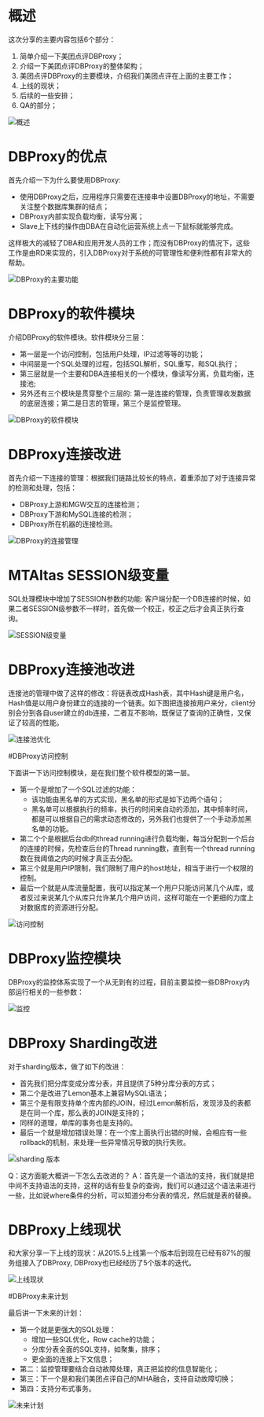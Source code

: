# 概述

这次分享的主要内容包括6个部分：

1. 简单介绍一下美团点评DBProxy；
1. 介绍一下美团点评DBProxy的整体架构；
1. 美团点评DBProxy的主要模块，介绍我们美团点评在上面的主要工作；
1. 上线的现状；
1. 后续的一些安排；
1. QA的部分；

![概述](img/p1.jpg)

# DBProxy的优点

首先介绍一下为什么要使用DBProxy:

* 使用DBProxy之后，应用程序只需要在连接串中设置DBProxy的地址，不需要关注整个数据库集群的结点；
* DBProxy内部实现负载均衡，读写分离；
* Slave上下线的操作由DBA在自动化运营系统上点一下鼠标就能够完成。

这样极大的减轻了DBA和应用开发人员的工作；而没有DBProxy的情况下，这些工作是由RD来实现的，引入DBProxy对于系统的可管理性和便利性都有非常大的帮助。

![DBProxy的主要功能](img/p2.jpg)


# DBProxy的软件模块

介绍DBProxy的软件模块。软件模块分三层：

* 第一层是一个访问控制，包括用户处理，IP过滤等等的功能；
* 中间层是一个SQL处理的过程，包括SQL解析，SQL重写，和SQL执行；
* 第三层就是一个主要和DBA连接相关的一个模块，像读写分离，负载均衡，连接池;
* 另外还有三个模块是贯穿整个三层的: 第一是连接的管理，负责管理收发数据的底层连接；第二是日志的管理，第三个是监控管理。

![DBProxy的软件模块](img/p3.jpg)

# DBProxy连接改进

首先介绍一下连接的管理：根据我们链路比较长的特点，着重添加了对于连接异常的检测和处理，包括：

* DBProxy上游和MGW交互的连接检测；
* DBProxy下游和MySQL连接的检测；
* DBProxy所在机器的连接检测。

![DBProxy的连接管理](img/p4.jpg)

# MTAltas SESSION级变量

SQL处理模块中增加了SESSION参数的功能: 客户端分配一个DB连接的时候，如果二者SESSION级参数不一样时，首先做一个校正，校正之后才会真正执行查询。

![SESSION级变量](img/p5.jpg)

# DBProxy连接池改进

连接池的管理中做了这样的修改：将链表改成Hash表，其中Hash键是用户名，Hash值是以用户身份建立的连接的一个链表。如下图把连接按用户来分，client分别会分到各自user建立的db连接，二者互不影响，既保证了查询的正确性，又保证了较高的性能。

![连接池优化](img/p6.jpg)

#DBProxy访问控制

下面讲一下访问控制模块，是在我们整个软件模型的第一层。

* 第一个是增加了一个SQL过滤的功能：
   * 该功能由黑名单的方式实现，黑名单的形式是如下边两个语句；
   * 黑名单可以根据执行的频率，执行的时间来自动的添加，其中频率时间，都是可以根据自己的需求动态修改的，另外我们也提供了一个手动添加黑名单的功能。
* 第二个个是根据后台db的thread running进行负载均衡，每当分配到一个后台的连接的时候，先检查后台的Thread running数，直到有一个thread running数在我阈值之内的时候才真正去分配。
* 第三个就是用户IP限制，我们限制了用户的host地址，相当于进行一个权限的控制。
* 最后一个就是从库流量配置，我可以指定某一个用户只能访问某几个从库，或者反过来说某几个从库只允许某几个用户访问，这样可能在一个更细的力度上对数据库的资源进行分配。

![访问控制](img/p7.jpg)

# DBProxy监控模块

DBProxy的监控体系实现了一个从无到有的过程，目前主要监控一些DBProxy内部运行相关的一些参数：

![监控](img/p8.jpg)

# DBProxy Sharding改进

对于sharding版本，做了如下的改进：

* 首先我们把分库变成分库分表，并且提供了5种分库分表的方式；
* 第二个是改进了Lemon基本上兼容MySQL语法；
* 第三个是有限支持单个库内部的JOIN，经过Lemon解析后，发现涉及的表都是在同一个库，那么表的JOIN是支持的；
* 同样的道理，单库的事务也是支持的。
* 最后一个就是增加错误处理：在一个库上面执行出错的时候，会相应有一些rollback的机制，来处理一些异常情况导致的执行失败。

![sharding 版本](img/p9.jpg)

Q：这方面能大概讲一下怎么去改进的？
A：首先是一个语法的支持，我们就是把中间不支持语法的支持，这样的话有些复杂的查询，我们可以通过这个语法来进行一些，比如说where条件的分析，可以知道分布分表的情况，然后就是表的替换。

# DBProxy上线现状

和大家分享一下上线的现状：从2015.5上线第一个版本后到现在已经有87%的服务组接入了DBProxy, DBProxy也已经经历了5个版本的迭代。

![上线现状](img/p10.jpg)


#DBProxy未来计划

最后讲一下未来的计划：

* 第一个就是更强大的SQL处理：
   * 增加一些SQL优化，Row cache的功能；
   * 分库分表全面的SQL支持，如聚集，排序；
   * 更全面的连接上下文信息；
* 第二：监控管理要结合自动故障处理，真正把监控的信息智能化；
* 第三：下一个是和我们美团点评自己的MHA融合，支持自动故障切换；
* 第四：支持分布式事务。

![未来计划](img/p11.jpg)
